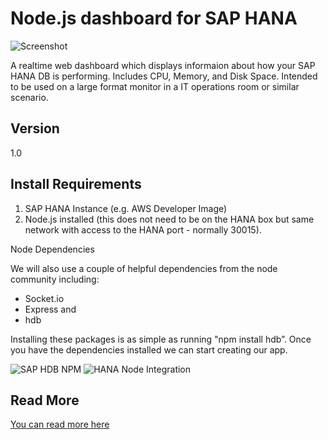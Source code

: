 Node.js dashboard for SAP HANA
=========

![Screenshot](http://scn.sap.com/servlet/JiveServlet/showImage/38-98373-337370/pastedImage_15.png)

A realtime web dashboard which displays informaion about how your SAP HANA DB is performing. Includes CPU, Memory, and Disk Space. Intended to be used on a large format monitor in a IT operations room or similar scenario.

Version
----

1.0

Install Requirements
----

1. SAP HANA Instance (e.g. AWS Developer Image)
2. Node.js installed (this does not need to be on the HANA box but same network with access to the HANA port - normally 30015).

Node Dependencies

We will also use a couple of helpful dependencies from the node community including: 
- Socket.io
- Express and 
- hdb 
 
Installing these packages is as simple as running "npm install hdb”. Once you have the dependencies installed we can start creating our app.

![SAP HDB NPM](https://nodei.co/npm/hdb.png?compact=true)
![HANA Node Integration](http://scn.sap.com/servlet/JiveServlet/downloadImage/38-98373-337377/474-400/pastedImage_35.png)


Read More
----
[You can read more here](http://scn.sap.com/community/developer-center/hana/blog/2013/12/05/nodejs-dashboard-for-sap-hana)

